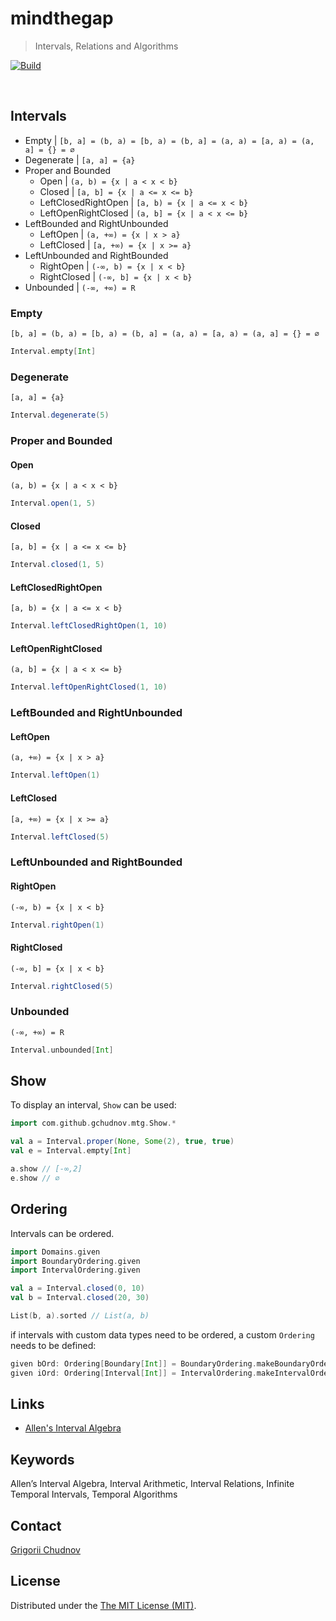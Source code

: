 # mindthegap

> Intervals, Relations and Algorithms

[![Build](https://github.com/gchudnov/mindthegap/actions/workflows/ci.yml/badge.svg)](https://github.com/gchudnov/mindthegap/actions/workflows/ci.yml)

<br clear="right" /><!-- Turn off the wrapping for the logo image. -->

## Intervals

- Empty | `[b, a] = (b, a) = [b, a) = (b, a] = (a, a) = [a, a) = (a, a] = {} = ∅`
- Degenerate | `[a, a] = {a}`
- Proper and Bounded
  - Open | `(a, b) = {x | a < x < b}`
  - Closed | `[a, b] = {x | a <= x <= b}`
  - LeftClosedRightOpen | `[a, b) = {x | a <= x < b}`
  - LeftOpenRightClosed | `(a, b] = {x | a < x <= b}`
- LeftBounded and RightUnbounded
  - LeftOpen | `(a, +∞) = {x | x > a}`
  - LeftClosed | `[a, +∞) = {x | x >= a}`
- LeftUnbounded and RightBounded
  - RightOpen | `(-∞, b) = {x | x < b}`
  - RightClosed | `(-∞, b] = {x | x < b}`
- Unbounded | `(-∞, +∞) = R`

### Empty

```text
[b, a] = (b, a) = [b, a) = (b, a] = (a, a) = [a, a) = (a, a] = {} = ∅
```

```scala
Interval.empty[Int]
```

### Degenerate

```text
[a, a] = {a}
```

```scala
Interval.degenerate(5)
```

### Proper and Bounded

#### Open

```text
(a, b) = {x | a < x < b}
```

```scala
Interval.open(1, 5)
```

#### Closed

```text
[a, b] = {x | a <= x <= b}
```

```scala
Interval.closed(1, 5)
```

#### LeftClosedRightOpen

```text
[a, b) = {x | a <= x < b}
```

```scala
Interval.leftClosedRightOpen(1, 10)
```

#### LeftOpenRightClosed

```text
(a, b] = {x | a < x <= b}
```

```scala
Interval.leftOpenRightClosed(1, 10)
```

### LeftBounded and RightUnbounded

#### LeftOpen

```text
(a, +∞) = {x | x > a}
```

```scala
Interval.leftOpen(1)
```

#### LeftClosed

```text
[a, +∞) = {x | x >= a}
```

```scala
Interval.leftClosed(5)
```

### LeftUnbounded and RightBounded

#### RightOpen

```text
(-∞, b) = {x | x < b}
```

```scala
Interval.rightOpen(1)
```

#### RightClosed

```text
(-∞, b] = {x | x < b}
```

```scala
Interval.rightClosed(5)
```

### Unbounded

```text
(-∞, +∞) = R
```

```scala
Interval.unbounded[Int]
```

## Show

To display an interval, `Show` can be used:

```scala
import com.github.gchudnov.mtg.Show.*

val a = Interval.proper(None, Some(2), true, true)
val e = Interval.empty[Int]

a.show // [-∞,2]
e.show // ∅
```

## Ordering

Intervals can be ordered.

```scala
import Domains.given
import BoundaryOrdering.given
import IntervalOrdering.given

val a = Interval.closed(0, 10)
val b = Interval.closed(20, 30)

List(b, a).sorted // List(a, b)
```

if intervals with custom data types need to be ordered, a custom `Ordering` needs to be defined:

```scala
given bOrd: Ordering[Boundary[Int]] = BoundaryOrdering.makeBoundaryOrdering[Int]
given iOrd: Ordering[Interval[Int]] = IntervalOrdering.makeIntervalOrdering[Int]
```

## Links

- [Allen's Interval Algebra](https://www.ics.uci.edu/~alspaugh/cls/shr/allen.html)

## Keywords

Allen’s Interval Algebra, Interval Arithmetic, Interval Relations, Infinite Temporal Intervals, Temporal Algorithms

## Contact

[Grigorii Chudnov](mailto:g.chudnov@gmail.com)

## License

Distributed under the [The MIT License (MIT)](LICENSE).
